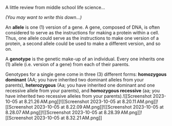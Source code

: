 A little review from middle school life science...

_(You may want to write this down...)_

An **allele** is one (1) version of a gene. A gene, composed of DNA, is often considered to serve as the instructions for making a protein within a cell. Thus, one allele could serve as the instructions to make one version of a protein, a second allele could be used to make a different version, and so on.

A **genotype** is the genetic make-up of an individual. Every one inherits one (1) allele (i.e. version of a gene) from each of their parents.

Genotypes for a single gene come in three (3) different forms: **homozygous dominant** (AA; you have inherited two dominant alleles from your parents), **heterozygous** (Aa; you have inherited one dominant and one recessive allele from your parents), and **homozygous recessive** (aa; you have inherited two recessive alleles from your parents).![[Screenshot 2023-10-05 at 8.21.26 AM.png]]![[Screenshot 2023-10-05 at 8.20.11 AM.png]]![[Screenshot 2023-10-05 at 8.22.09 AM.png]]![[Screenshot 2023-10-05 at 8.28.07 AM.png]]![[Screenshot 2023-10-05 at 8.28.39 AM.png]]![[Screenshot 2023-10-05 at 8.32.21 AM.png]]